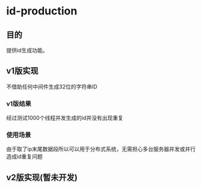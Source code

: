 # id-production
## 目的
提供id生成功能。
## v1版实现
不借助任何中间件生成32位的字符串ID
### v1版结果
经过测试1000个线程并发生成的id并没有出现重复
### 使用场景
由于取了ip末尾数据段所以可以用于分布式系统，无需担心多台服务器并发或并行造成id重复问题
## v2版实现(暂未开发)
